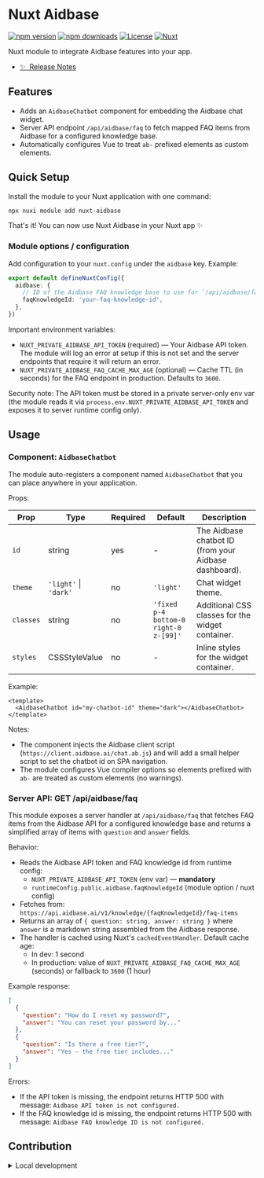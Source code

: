 # Nuxt Aidbase

[![npm version][npm-version-src]][npm-version-href]
[![npm downloads][npm-downloads-src]][npm-downloads-href]
[![License][license-src]][license-href]
[![Nuxt][nuxt-src]][nuxt-href]

Nuxt module to integrate Aidbase features into your app.

- [✨ &nbsp;Release Notes](/CHANGELOG.md)

## Features

- Adds an `AidbaseChatbot` component for embedding the Aidbase chat widget.
- Server API endpoint `/api/aidbase/faq` to fetch mapped FAQ items from Aidbase for a configured knowledge base.
- Automatically configures Vue to treat `ab-` prefixed elements as custom elements.

## Quick Setup

Install the module to your Nuxt application with one command:

```bash
npx nuxi module add nuxt-aidbase
```

That's it! You can now use Nuxt Aidbase in your Nuxt app ✨

### Module options / configuration

Add configuration to your `nuxt.config` under the `aidbase` key. Example:

```ts
export default defineNuxtConfig({
  aidbase: {
    // ID of the Aidbase FAQ knowledge base to use for `/api/aidbase/faq`
    faqKnowledgeId: 'your-faq-knowledge-id',
  },
})
```

Important environment variables:

- `NUXT_PRIVATE_AIDBASE_API_TOKEN` (required) — Your Aidbase API token. The module will log an error at setup if this is not set and the server endpoints that require it will return an error.
- `NUXT_PRIVATE_AIDBASE_FAQ_CACHE_MAX_AGE` (optional) — Cache TTL (in seconds) for the FAQ endpoint in production. Defaults to `3600`.

Security note: The API token must be stored in a private server-only env var (the module reads it via `process.env.NUXT_PRIVATE_AIDBASE_API_TOKEN` and exposes it to server runtime config only).

## Usage

### Component: `AidbaseChatbot`

The module auto-registers a component named `AidbaseChatbot` that you can place anywhere in your application.

Props:

| Prop    | Type                          | Required | Default                                  | Description |
|---------|-------------------------------|----------|------------------------------------------|-------------|
| `id`    | string                        | yes      | -                                        | The Aidbase chatbot ID (from your Aidbase dashboard). |
| `theme` | `'light'` \| `'dark'`         | no       | `'light'`                                | Chat widget theme. |
| `classes` | string                      | no       | `'fixed p-4 bottom-0 right-0 z-[99]'`    | Additional CSS classes for the widget container. |
| `styles` | CSSStyleValue                | no       | -                                        | Inline styles for the widget container. |

Example:

```vue
<template>
  <AidbaseChatbot id="my-chatbot-id" theme="dark"></AidbaseChatbot>
</template>
```

Notes:
- The component injects the Aidbase client script (`https://client.aidbase.ai/chat.ab.js`) and will add a small helper script to set the chatbot id on SPA navigation.
- The module configures Vue compiler options so elements prefixed with `ab-` are treated as custom elements (no warnings).

### Server API: GET /api/aidbase/faq

This module exposes a server handler at `/api/aidbase/faq` that fetches FAQ items from the Aidbase API for a configured knowledge base and returns a simplified array of items with `question` and `answer` fields.

Behavior:
- Reads the Aidbase API token and FAQ knowledge id from runtime config:
  - `NUXT_PRIVATE_AIDBASE_API_TOKEN` (env var) — **mandatory**
  - `runtimeConfig.public.aidbase.faqKnowledgeId` (module option / nuxt config)
- Fetches from: `https://api.aidbase.ai/v1/knowledge/{faqKnowledgeId}/faq-items`
- Returns an array of `{ question: string, answer: string }` where `answer` is a markdown string assembled from the Aidbase response.
- The handler is cached using Nuxt's `cachedEventHandler`. Default cache age:
  - In dev: 1 second
  - In production: value of `NUXT_PRIVATE_AIDBASE_FAQ_CACHE_MAX_AGE` (seconds) or fallback to `3600` (1 hour)

Example response:

```json
[
  {
    "question": "How do I reset my password?",
    "answer": "You can reset your password by..."
  },
  {
    "question": "Is there a free tier?",
    "answer": "Yes — the free tier includes..."
  }
]
```

Errors:
- If the API token is missing, the endpoint returns HTTP 500 with message: `Aidbase API token is not configured.`
- If the FAQ knowledge id is missing, the endpoint returns HTTP 500 with message: `Aidbase FAQ knowledge ID is not configured.`

## Contribution

<details>
  <summary>Local development</summary>
  
  ```bash
  # Install dependencies
  npm install
  
  # Generate type stubs
  npm run dev:prepare
  
  # Develop with the playground
  npm run dev
  
  # Build the playground
  npm run dev:build
  
  # Run ESLint
  npm run lint
  
  # Run Vitest
  npm run test
  npm run test:watch
  
  # Release new version
  npm run release
  ```

</details>


<!-- Badges -->
[npm-version-src]: https://img.shields.io/npm/v/nuxt-aidbase/latest.svg?style=flat&colorA=020420&colorB=00DC82
[npm-version-href]: https://npmjs.com/package/nuxt-aidbase

[npm-downloads-src]: https://img.shields.io/npm/dm/nuxt-aidbase.svg?style=flat&colorA=020420&colorB=00DC82
[npm-downloads-href]: https://npm.chart.dev/nuxt-aidbase

[license-src]: https://img.shields.io/npm/l/nuxt-aidbase.svg?style=flat&colorA=020420&colorB=00DC82
[license-href]: https://npmjs.com/package/nuxt-aidbase

[nuxt-src]: https://img.shields.io/badge/Nuxt-020420?logo=nuxt.js
[nuxt-href]: https://nuxt.com
